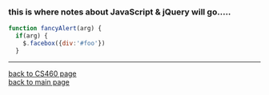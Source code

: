 ### this is where notes about JavaScript & jQuery will go.....

```javascript
function fancyAlert(arg) {
  if(arg) {
    $.facebox({div:'#foo'})
  }
```

---
[back to CS460 page](https://Stormy9.github.io/CS460/ "CS460 main page")   
[back to main page](https://Stormy9.github.io/ "main page")   
